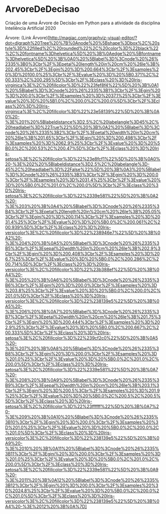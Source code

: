 # ArvoreDeDecisao

Criação de uma Árvore de Decisão em Python para a atividade da disciplina Inteliência Artificial 2020

Árvore: (Link Árvore)[http://magjac.com/graphviz-visual-editor/?dot=digraph%20Tree%20%7B%0Anode%20%5Bshape%3Dbox%2C%20style%3D%22filled%2C%20rounded%22%2C%20color%3D%22black%22%2C%20fontname%3Dhelvetica%5D%20%3B%0Aedge%20%5Bfontname%3Dhelvetica%5D%20%3B%0A0%20%5Blabel%3D%3Cnode%20%26%2335%3B0%3Cbr%2F%3Epetal%20length%20in%20cm%20%26le%3B%202.45%3Cbr%2F%3Egini%20%3D%200.664%3Cbr%2F%3Esamples%20%3D%20100.0%25%3Cbr%2F%3Evalue%20%3D%20%5B0.371%2C%200.333%2C%200.295%5D%3Cbr%2F%3Eclass%20%3D%20Iris-virginica%3E%2C%20fillcolor%3D%22%23fef8f4%22%5D%20%3B%0A1%20%5Blabel%3D%3Cnode%20%26%2335%3B1%3Cbr%2F%3Egini%20%3D%200.0%3Cbr%2F%3Esamples%20%3D%2037.1%25%3Cbr%2F%3Evalue%20%3D%20%5B1.0%2C%200.0%2C%200.0%5D%3Cbr%2F%3Eclass%20%3D%20Iris-virginica%3E%2C%20fillcolor%3D%22%23e58139%22%5D%20%3B%0A0%20-%3E%201%20%5Blabeldistance%3D2.5%2C%20labelangle%3D45%2C%20headlabel%3D%22True%22%5D%20%3B%0A2%20%5Blabel%3D%3Cnode%20%26%2335%3B2%3Cbr%2F%3Epetal%20width%20in%20cm%20%26le%3B%201.65%3Cbr%2F%3Egini%20%3D%200.498%3Cbr%2F%3Esamples%20%3D%2062.9%25%3Cbr%2F%3Evalue%20%3D%20%5B0.0%2C%200.53%2C%200.47%5D%3Cbr%2F%3Eclass%20%3D%20Iris-setosa%3E%2C%20fillcolor%3D%22%23e8fcf1%22%5D%20%3B%0A0%20-%3E%202%20%5Blabeldistance%3D2.5%2C%20labelangle%3D-45%2C%20headlabel%3D%22False%22%5D%20%3B%0A3%20%5Blabel%3D%3Cnode%20%26%2335%3B3%3Cbr%2F%3Egini%20%3D%200.0%3Cbr%2F%3Esamples%20%3D%2031.4%25%3Cbr%2F%3Evalue%20%3D%20%5B0.0%2C%201.0%2C%200.0%5D%3Cbr%2F%3Eclass%20%3D%20Iris-setosa%3E%2C%20fillcolor%3D%22%2339e581%22%5D%20%3B%0A2%20-%3E%203%20%3B%0A4%20%5Blabel%3D%3Cnode%20%26%2335%3B4%3Cbr%2F%3Epetal%20length%20in%20cm%20%26le%3B%205.05%3Cbr%2F%3Egini%20%3D%200.114%3Cbr%2F%3Esamples%20%3D%2031.4%25%3Cbr%2F%3Evalue%20%3D%20%5B0.0%2C%200.061%2C%200.939%5D%3Cbr%2F%3Eclass%20%3D%20Iris-versicolor%3E%2C%20fillcolor%3D%22%238946e7%22%5D%20%3B%0A2%20-%3E%204%20%3B%0A5%20%5Blabel%3D%3Cnode%20%26%2335%3B5%3Cbr%2F%3Esepal%20width%20in%20cm%20%26le%3B%202.9%3Cbr%2F%3Egini%20%3D%200.408%3Cbr%2F%3Esamples%20%3D%206.7%25%3Cbr%2F%3Evalue%20%3D%20%5B0.0%2C%200.286%2C%200.714%5D%3Cbr%2F%3Eclass%20%3D%20Iris-versicolor%3E%2C%20fillcolor%3D%22%23b388ef%22%5D%20%3B%0A4%20-%3E%205%20%3B%0A6%20%5Blabel%3D%3Cnode%20%26%2335%3B6%3Cbr%2F%3Egini%20%3D%200.0%3Cbr%2F%3Esamples%20%3D%203.8%25%3Cbr%2F%3Evalue%20%3D%20%5B0.0%2C%200.0%2C%201.0%5D%3Cbr%2F%3Eclass%20%3D%20Iris-versicolor%3E%2C%20fillcolor%3D%22%238139e5%22%5D%20%3B%0A5%20-%3E%206%20%3B%0A7%20%5Blabel%3D%3Cnode%20%26%2335%3B7%3Cbr%2F%3Epetal%20width%20in%20cm%20%26le%3B%201.75%3Cbr%2F%3Egini%20%3D%200.444%3Cbr%2F%3Esamples%20%3D%202.9%25%3Cbr%2F%3Evalue%20%3D%20%5B0.0%2C%200.667%2C%200.333%5D%3Cbr%2F%3Eclass%20%3D%20Iris-setosa%3E%2C%20fillcolor%3D%22%239cf2c0%22%5D%20%3B%0A5%20-%3E%207%20%3B%0A8%20%5Blabel%3D%3Cnode%20%26%2335%3B8%3Cbr%2F%3Egini%20%3D%200.0%3Cbr%2F%3Esamples%20%3D%201.0%25%3Cbr%2F%3Evalue%20%3D%20%5B0.0%2C%201.0%2C%200.0%5D%3Cbr%2F%3Eclass%20%3D%20Iris-setosa%3E%2C%20fillcolor%3D%22%2339e581%22%5D%20%3B%0A7%20-%3E%208%20%3B%0A9%20%5Blabel%3D%3Cnode%20%26%2335%3B9%3Cbr%2F%3Esepal%20width%20in%20cm%20%26le%3B%203.1%3Cbr%2F%3Egini%20%3D%200.5%3Cbr%2F%3Esamples%20%3D%201.9%25%3Cbr%2F%3Evalue%20%3D%20%5B0.0%2C%200.5%2C%200.5%5D%3Cbr%2F%3Eclass%20%3D%20Iris-setosa%3E%2C%20fillcolor%3D%22%23ffffff%22%5D%20%3B%0A7%20-%3E%209%20%3B%0A10%20%5Blabel%3D%3Cnode%20%26%2335%3B10%3Cbr%2F%3Egini%20%3D%200.0%3Cbr%2F%3Esamples%20%3D%201.0%25%3Cbr%2F%3Evalue%20%3D%20%5B0.0%2C%200.0%2C%201.0%5D%3Cbr%2F%3Eclass%20%3D%20Iris-versicolor%3E%2C%20fillcolor%3D%22%238139e5%22%5D%20%3B%0A9%20-%3E%2010%20%3B%0A11%20%5Blabel%3D%3Cnode%20%26%2335%3B11%3Cbr%2F%3Egini%20%3D%200.0%3Cbr%2F%3Esamples%20%3D%201.0%25%3Cbr%2F%3Evalue%20%3D%20%5B0.0%2C%201.0%2C%200.0%5D%3Cbr%2F%3Eclass%20%3D%20Iris-setosa%3E%2C%20fillcolor%3D%22%2339e581%22%5D%20%3B%0A9%20-%3E%2011%20%3B%0A12%20%5Blabel%3D%3Cnode%20%26%2335%3B12%3Cbr%2F%3Egini%20%3D%200.0%3Cbr%2F%3Esamples%20%3D%2024.8%25%3Cbr%2F%3Evalue%20%3D%20%5B0.0%2C%200.0%2C%201.0%5D%3Cbr%2F%3Eclass%20%3D%20Iris-versicolor%3E%2C%20fillcolor%3D%22%238139e5%22%5D%20%3B%0A4%20-%3E%2012%20%3B%0A%7D]
